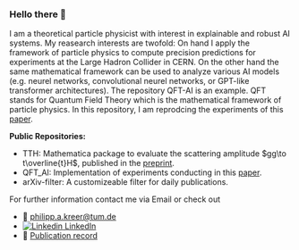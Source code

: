 ### Hello there 👋

I am a theoretical particle physicist with interest in explainable and robust AI systems. My reasearch interests are twofold: On hand I apply the framework of particle physics to compute precision predictions for experiments at the Large Hadron Collider in CERN. On the other hand the same mathematical framework can be used to analyze various AI models (e.g. neurel networks, convolutional neurel networks, or GPT-like transformer architectures). The repository QFT-AI is an example. QFT stands for Quantum Field Theory which is the mathematical framework of particle physics. In this repository, I am reprodcing the experiments of this [paper](https://arxiv.org/abs/2004.10802). 

**Public Repositories:**

- TTH: Mathematica package to evaluate the scattering amplitude $gg\to t\overline{t}H$, published in the [preprint](https://arxiv.org/abs/2312.10015).
- QFT_AI: Implementation of experiments conducting in this [paper](https://arxiv.org/abs/2004.10802).
- arXiv-filter: A customizeable filter for daily publications.


For further information contact me via Email or check out 

- :e-mail: philipp.a.kreer@tum.de
- [![Linkedin](https://i.stack.imgur.com/gVE0j.png) LinkedIn](https://www.linkedin.com/in/philipp-alexander-kreer-b25341208/?locale=en_US) 
- :page_with_curl: [Publication record](https://inspirehep.net/authors/1891203)
